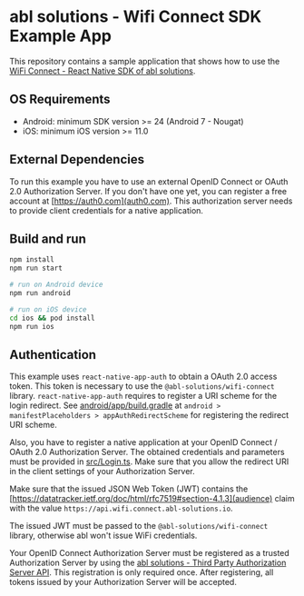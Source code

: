 # abl solutions - Wifi Connect SDK Example App
This repository contains a sample application that shows how to use the
[WiFi Connect - React Native SDK of abl solutions](https://www.npmjs.com/package/@abl-solutions/wifi-connect).

## OS Requirements
- Android: minimum SDK version >= 24 (Android 7 - Nougat)
- iOS: minimum iOS version >= 11.0

## External Dependencies
To run this example you have to use an external OpenID Connect or OAuth 2.0 Authorization Server. If you
don't have one yet, you can register a free account at [https://auth0.com](auth0.com). This authorization
server needs to provide client credentials for a native application.

## Build and run
```bash
npm install
npm run start

# run on Android device
npm run android

# run on iOS device
cd ios && pod install
npm run ios
```

## Authentication
This example uses `react-native-app-auth` to obtain a OAuth 2.0 access token. This token is necessary
to use the `@abl-solutions/wifi-connect` library. `react-native-app-auth` requires to register a URI
scheme for the login redirect. See [android/app/build.gradle](./android/app/build.gradle) at 
`android > manifestPlaceholders > appAuthRedirectScheme` for registering the redirect URI scheme.

Also, you have to register a native application at your OpenID Connect / OAuth 2.0 Authorization Server.
The obtained credentials and parameters must be provided in [src/Login.ts](src/Login.ts). Make sure that
you allow the redirect URI in the client settings of your Authorization Server.

Make sure that the issued JSON Web Token (JWT) contains the 
[https://datatracker.ietf.org/doc/html/rfc7519#section-4.1.3](audience) claim with the value
`https://api.wifi.connect.abl-solutions.io`.

The issued JWT must be passed to the `@abl-solutions/wifi-connect` library, otherwise abl won't issue WiFi credentials.

Your OpenID Connect Authorization Server must be registered as a trusted Authorization Server by using the
[abl solutions - Third Party Authorization Server API](https://dev.api.third-party-authorization.iam.abl-solutions.io/api).
This registration is only required once. After registering, all tokens issued by your Authorization Server will be
accepted.